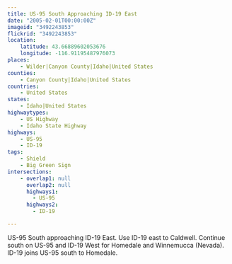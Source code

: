 ```yaml
---
title: US-95 South Approaching ID-19 East
date: "2005-02-01T00:00:00Z"
imageid: "3492243853"
flickrid: "3492243853"
location:
    latitude: 43.66889602053676
    longitude: -116.91195487976073
places:
    - Wilder|Canyon County|Idaho|United States
counties:
    - Canyon County|Idaho|United States
countries:
    - United States
states:
    - Idaho|United States
highwaytypes:
    - US Highway
    - Idaho State Highway
highways:
    - US-95
    - ID-19
tags:
    - Shield
    - Big Green Sign
intersections:
    - overlap1: null
      overlap2: null
      highways1:
        - US-95
      highways2:
        - ID-19

---
```

US-95 South approaching ID-19 East.  Use ID-19 east to Caldwell.  Continue south on US-95 and ID-19 West for Homedale and Winnemucca (Nevada).  ID-19 joins US-95 south to Homedale.